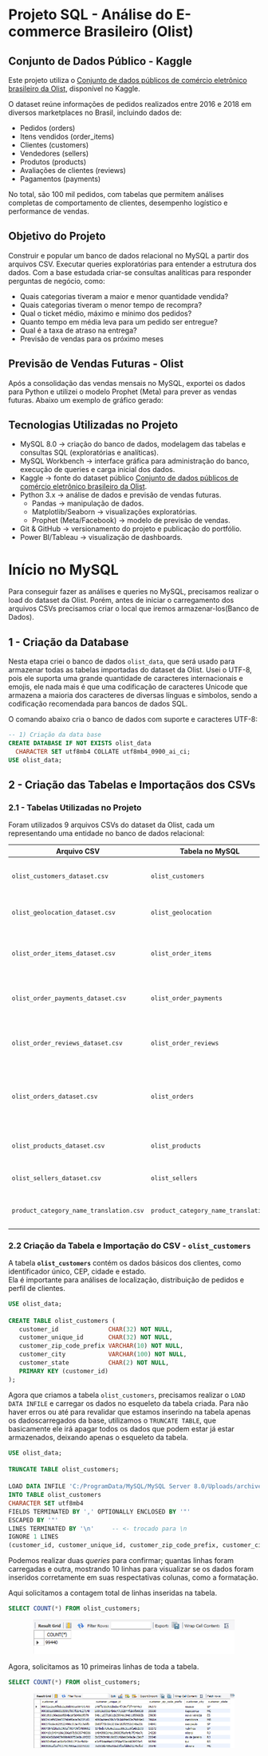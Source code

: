 # Projeto SQL - Análise do E-commerce Brasileiro (Olist)

## Conjunto de Dados Público - Kaggle

Este projeto utiliza o [Conjunto de dados públicos de comércio eletrônico brasileiro da Olist](https://www.kaggle.com/datasets/olistbr/brazilian-ecommerce), disponível no Kaggle.

O dataset reúne informações de pedidos realizados entre 2016 e 2018 em diversos marketplaces no Brasil, incluindo dados de:

* Pedidos (orders)
* Itens vendidos (order_items)
* Clientes (customers)
* Vendedores (sellers)
* Produtos (products)
* Avaliações de clientes (reviews)
* Pagamentos (payments)

No total, são 100 mil pedidos, com tabelas que permitem análises completas de comportamento de clientes, desempenho logístico e performance de vendas.

## Objetivo do Projeto

Construir e popular um banco de dados relacional no MySQL a partir dos arquivos CSV. Executar queries exploratórias para entender a estrutura dos dados.
Com a base estudada criar-se consultas analíticas para responder perguntas de negócio, como:
* Quais categorias tiveram a maior e menor quantidade vendida?
* Quais categorias tiveram o menor tempo de recompra?
* Qual o ticket médio, máximo e mínimo dos pedidos?
* Quanto tempo em média leva para um pedido ser entregue?
* Qual é a taxa de atraso na entrega?
* Previsão de vendas para os próximo meses

## Previsão de Vendas Futuras - Olist

Após a consolidação das vendas mensais no MySQL, exportei os dados para Python e utilizei o modelo Prophet (Meta) para prever as vendas futuras. 
Abaixo um exemplo de gráfico gerado:


## Tecnologias Utilizadas no Projeto

* MySQL 8.0 → criação do banco de dados, modelagem das tabelas e consultas SQL (exploratórias e analíticas).
* MySQL Workbench → interface gráfica para administração do banco, execução de queries e carga inicial dos dados.
* Kaggle → fonte do dataset público [Conjunto de dados públicos de comércio eletrônico brasileiro da Olist](https://www.kaggle.com/datasets/olistbr/brazilian-ecommerce).
* Python 3.x → análise de dados e previsão de vendas futuras.
    * Pandas → manipulação de dados.
    * Matplotlib/Seaborn → visualizações exploratórias.
    * Prophet (Meta/Facebook) → modelo de previsão de vendas.
* Git & GitHub → versionamento do projeto e publicação do portfólio.
* Power BI/Tableau → visualização de dashboards.

# Início no MySQL

Para conseguir fazer as análises e queries no MySQL, precisamos realizar o load do dataset da Olist. Porém, antes de iniciar o carregamento dos arquivos CSVs precisamos criar o local que iremos armazenar-los(Banco de Dados).

## 1 - Criação da Database 

Nesta etapa criei o banco de dados `olist_data`, que será usado para armazenar todas as tabelas importadas do dataset da Olist.
Usei o UTF-8, pois ele suporta uma grande quantidade de caracteres internacionais e emojis, ele nada mais é que uma codificação de caracteres Unicode que armazena a maioria dos caracteres de diversas línguas e símbolos, sendo a codificação recomendada para bancos de dados SQL.

O comando abaixo cria o banco de dados com suporte e caracteres UTF-8:
```sql
-- 1) Criação da data base
CREATE DATABASE IF NOT EXISTS olist_data
  CHARACTER SET utf8mb4 COLLATE utf8mb4_0900_ai_ci;
USE olist_data;
```
## 2 - Criação das Tabelas e Importaçãos dos CSVs

### 2.1 - Tabelas Utilizadas no Projeto

Foram utilizados 9 arquivos CSVs do dataset da Olist, cada um representando uma entidade no banco de dados relacional:

| Arquivo CSV                           | Tabela no MySQL                     | Descrição                                                    |
|---------------------------------------|-------------------------------------|--------------------------------------------------------------|
| `olist_customers_dataset.csv`         | `olist_customers`                   | Dados dos clientes (ID, CEP, cidade, estado).                |
| `olist_geolocation_dataset.csv`       | `olist_geolocation`                 | Coordenadas geográficas associadas a CEPs.                   |
| `olist_order_items_dataset.csv`       | `olist_order_items`                 | Itens dos pedidos: produto, vendedor, preço, frete.          |
| `olist_order_payments_dataset.csv`    | `olist_order_payments`              | Pagamentos: método, número de parcelas, valor.               |
| `olist_order_reviews_dataset.csv`     | `olist_order_reviews`               | Avaliações dos pedidos: nota, comentário, datas.             |
| `olist_orders_dataset.csv`            | `olist_orders`                      | Pedidos: datas de compra, aprovação, envio, entrega, status. |
| `olist_products_dataset.csv`          | `olist_products`                    | Produtos: categoria, peso, dimensões.                        |
| `olist_sellers_dataset.csv`           | `olist_sellers`                     | Vendedores: ID, CEP, estado.                                 |
| `product_category_name_translation.csv` | `product_category_name_translation` | Tradução de categorias de produtos (pt → en).                |


### 2.2 Criação da Tabela e Importação do CSV - `olist_customers`
A tabela **`olist_customers`** contém os dados básicos dos clientes, como identificador único, CEP, cidade e estado.  
Ela é importante para análises de localização, distribuição de pedidos e perfil de clientes.

```sql
USE olist_data;

CREATE TABLE olist_customers (
   customer_id              CHAR(32) NOT NULL,
   customer_unique_id       CHAR(32) NOT NULL,
   customer_zip_code_prefix VARCHAR(10) NOT NULL,
   customer_city            VARCHAR(100) NOT NULL,
   customer_state           CHAR(2) NOT NULL,
   PRIMARY KEY (customer_id)
);

```
Agora que criamos a tabela `olist_customers`, precisamos realizar o `LOAD DATA INFILE` e carregar os dados no esqueleto da tabela criada. Para não haver erros ou até para revalidar que estamos inserindo na tabela apenas os dadoscarregados da base, utilizamos o `TRUNCATE TABLE`, que basicamente ele irá apagar todos os dados que podem estar já estar armazenados, deixando apenas o esqueleto da tabela.

```sql
USE olist_data;

TRUNCATE TABLE olist_customers;

LOAD DATA INFILE 'C:/ProgramData/MySQL/MySQL Server 8.0/Uploads/archive/olist_customers_dataset.csv'
INTO TABLE olist_customers
CHARACTER SET utf8mb4
FIELDS TERMINATED BY ',' OPTIONALLY ENCLOSED BY '"'
ESCAPED BY '"'
LINES TERMINATED BY '\n'     -- <- trocado para \n
IGNORE 1 LINES
(customer_id, customer_unique_id, customer_zip_code_prefix, customer_city, customer_state);

```
Podemos realizar duas *queries* para confirmar; quantas linhas foram carregadas e outra, mostrando 10 linhas para visualizar se os dados foram inseridos corretamente em suas respectativas colunas, como a formatação.

Aqui solicitamos a contagem total de linhas inseridas na tabela.
```sql
SELECT COUNT(*) FROM olist_customers;
```

<p align="center">
  <img src="docs/olist_customers_count.png" alt="Contagem de clientes Olist" style="max-width:80%;">
</p>

Agora, solicitamos as 10 primeiras linhas de toda a tabela.
```sql
SELECT COUNT(*) FROM olist_customers;
```

<p align="center">
  <img src="docs/olist_customers_limit.png" alt="Query All de clientes Olist" style="max-width:80%;">
</p>


